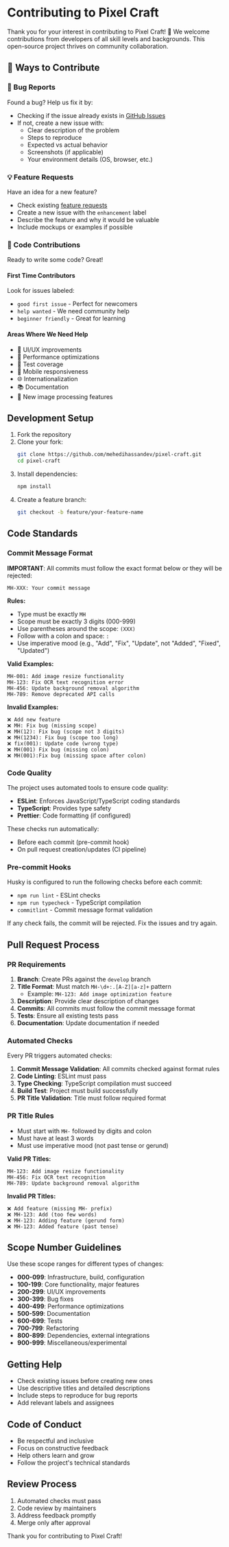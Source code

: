 # Contributing to Pixel Craft

Thank you for your interest in contributing to Pixel Craft! 🎉 We welcome contributions from developers of all skill levels and backgrounds. This open-source project thrives on community collaboration.

## 🌟 Ways to Contribute

### 🐛 Bug Reports

Found a bug? Help us fix it by:

-   Checking if the issue already exists in [GitHub Issues](https://github.com/mehedihassandev/pixel-craft/issues)
-   If not, create a new issue with:
    -   Clear description of the problem
    -   Steps to reproduce
    -   Expected vs actual behavior
    -   Screenshots (if applicable)
    -   Your environment details (OS, browser, etc.)

### 💡 Feature Requests

Have an idea for a new feature?

-   Check existing [feature requests](https://github.com/mehedihassandev/pixel-craft/issues?q=is%3Aissue+is%3Aopen+label%3Aenhancement)
-   Create a new issue with the `enhancement` label
-   Describe the feature and why it would be valuable
-   Include mockups or examples if possible

### 🔧 Code Contributions

Ready to write some code? Great!

#### First Time Contributors

Look for issues labeled:

-   `good first issue` - Perfect for newcomers
-   `help wanted` - We need community help
-   `beginner friendly` - Great for learning

#### Areas Where We Need Help

-   🎨 UI/UX improvements
-   🚀 Performance optimizations
-   🧪 Test coverage
-   📱 Mobile responsiveness
-   🌐 Internationalization
-   📚 Documentation
-   🔧 New image processing features

## Development Setup

1. Fork the repository
2. Clone your fork:
    ```bash
    git clone https://github.com/mehedihassandev/pixel-craft.git
    cd pixel-craft
    ```
3. Install dependencies:
    ```bash
    npm install
    ```
4. Create a feature branch:
    ```bash
    git checkout -b feature/your-feature-name
    ```

## Code Standards

### Commit Message Format

**IMPORTANT**: All commits must follow the exact format below or they will be rejected:

```
MH-XXX: Your commit message
```

**Rules:**

-   Type must be exactly `MH`
-   Scope must be exactly 3 digits (000-999)
-   Use parentheses around the scope: `(XXX)`
-   Follow with a colon and space: `: `
-   Use imperative mood (e.g., "Add", "Fix", "Update", not "Added", "Fixed", "Updated")

**Valid Examples:**

```
MH-001: Add image resize functionality
MH-123: Fix OCR text recognition error
MH-456: Update background removal algorithm
MH-789: Remove deprecated API calls
```

**Invalid Examples:**

```
❌ Add new feature
❌ MH: Fix bug (missing scope)
❌ MH(12): Fix bug (scope not 3 digits)
❌ MH(1234): Fix bug (scope too long)
❌ fix(001): Update code (wrong type)
❌ MH(001) Fix bug (missing colon)
❌ MH(001):Fix bug (missing space after colon)
```

### Code Quality

The project uses automated tools to ensure code quality:

-   **ESLint**: Enforces JavaScript/TypeScript coding standards
-   **TypeScript**: Provides type safety
-   **Prettier**: Code formatting (if configured)

These checks run automatically:

-   Before each commit (pre-commit hook)
-   On pull request creation/updates (CI pipeline)

### Pre-commit Hooks

Husky is configured to run the following checks before each commit:

-   `npm run lint` - ESLint checks
-   `npm run typecheck` - TypeScript compilation
-   `commitlint` - Commit message format validation

If any check fails, the commit will be rejected. Fix the issues and try again.

## Pull Request Process

### PR Requirements

1. **Branch**: Create PRs against the `develop` branch
2. **Title Format**: Must match `MH-\d+:.[A-Z][a-z]+` pattern
    - Example: `MH-123: Add image optimization feature`
3. **Description**: Provide clear description of changes
4. **Commits**: All commits must follow the commit message format
5. **Tests**: Ensure all existing tests pass
6. **Documentation**: Update documentation if needed

### Automated Checks

Every PR triggers automated checks:

1. **Commit Message Validation**: All commits checked against format rules
2. **Code Linting**: ESLint must pass
3. **Type Checking**: TypeScript compilation must succeed
4. **Build Test**: Project must build successfully
5. **PR Title Validation**: Title must follow required format

### PR Title Rules

-   Must start with `MH-` followed by digits and colon
-   Must have at least 3 words
-   Must use imperative mood (not past tense or gerund)

**Valid PR Titles:**

```
MH-123: Add image resize functionality
MH-456: Fix OCR text recognition
MH-789: Update background removal algorithm
```

**Invalid PR Titles:**

```
❌ Add feature (missing MH- prefix)
❌ MH-123: Add (too few words)
❌ MH-123: Adding feature (gerund form)
❌ MH-123: Added feature (past tense)
```

## Scope Number Guidelines

Use these scope ranges for different types of changes:

-   **000-099**: Infrastructure, build, configuration
-   **100-199**: Core functionality, major features
-   **200-299**: UI/UX improvements
-   **300-399**: Bug fixes
-   **400-499**: Performance optimizations
-   **500-599**: Documentation
-   **600-699**: Tests
-   **700-799**: Refactoring
-   **800-899**: Dependencies, external integrations
-   **900-999**: Miscellaneous/experimental

## Getting Help

-   Check existing issues before creating new ones
-   Use descriptive titles and detailed descriptions
-   Include steps to reproduce for bug reports
-   Add relevant labels and assignees

## Code of Conduct

-   Be respectful and inclusive
-   Focus on constructive feedback
-   Help others learn and grow
-   Follow the project's technical standards

## Review Process

1. Automated checks must pass
2. Code review by maintainers
3. Address feedback promptly
4. Merge only after approval

Thank you for contributing to Pixel Craft!
